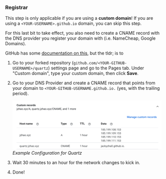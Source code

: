 ### Registrar
This step is only applicable if you are using a **custom domain**! If you are using a `<YOUR-USERNAME>.github.io` domain, you can skip this step.

For this last bit to take effect, you also need to create a CNAME record with the DNS provider you register your domain with (i.e. NameCheap, Google Domains).

GitHub has some [documentation on this](https://docs.github.com/en/pages/configuring-a-custom-domain-for-your-github-pages-site/managing-a-custom-domain-for-your-github-pages-site), but the tldr; is to

1. Go to your forked repository (`github.com/<YOUR-GITHUB-USERNAME>/quartz`) settings page and go to the Pages tab. Under "Custom domain", type your custom domain, then click **Save**.
2. Go to your DNS Provider and create a CNAME record that points from your domain to `<YOUR-GITHUB-USERNAME.github.io.` (yes, with the trailing period).

	![Example Configuration for Quartz](notestest/images/google-domains.png)*Example Configuration for Quartz*
3. Wait 30 minutes to an hour for the network changes to kick in.
4. Done!